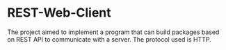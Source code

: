 # REST-Web-Client
The project aimed to implement a program that can build packages based on REST API to communicate with a server. The protocol used is HTTP.
